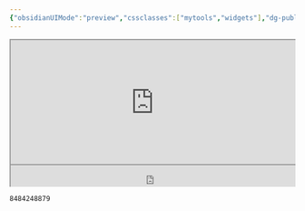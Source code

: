 ```yaml
---
{"obsidianUIMode":"preview","cssclasses":["mytools","widgets"],"dg-publish":true,"title":"彩色时钟","time":"2024/01/12","permalink":"/0.美化OB/OB小挂件/","dgPassFrontmatter":true}
---
```



<div style=" width: 100%; height:220;overflow: hidden; "><iframe src="https://widget.pkmer.cn/free/ColorfulClock?user=972b94d9-1c6c-418e-8d74-ebdd636b22c2&font-color=%234f46e5&ring-color-1=%23e13e78&ring-color-2=%23e79742&ring-color-3=%234483ec&ring-color-4=%238f30eb&lang=en" allow="fullscreen" style=" height: 100%; width: 100%;"></iframe></div>


<div style=" width: 100%;  height:40;overflow: hidden; "><iframe src="https://widget.pkmer.cn/free/miniTianqi?user=972b94d9-1c6c-418e-8d74-ebdd636b22c2&select-theme=ta&theme=%E7%BB%8F%E5%85%B8&input-text=&theme-color=%23747474" allow="fullscreen" style=" height: 100%; width: 100%;"></iframe></div>

```jsx::Musicbar
8484248879
```
